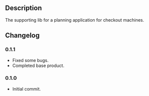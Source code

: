 ## Description
The supporting lib for a planning application for checkout machines.


## Changelog
### 0.1.1
* Fixed some bugs.
* Completed base product.
### 0.1.0
* Initial commit.